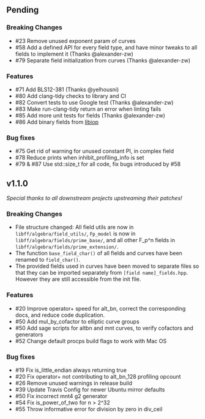 ## Pending

### Breaking Changes
- #23 Remove unused exponent param of curves
- #58 Add a defined API for every field type, and have minor tweaks to all fields to implement it (Thanks @alexander-zw)
- #79 Separate field initialization from curves (Thanks @alexander-zw)
### Features
- #71 Add BLS12-381 (Thanks @yelhousni)
- #80 Add clang-tidy checks to library and CI
- #82 Convert tests to use Google test (Thanks @alexander-zw)
- #83 Make run-clang-tidy return an error when linting fails
- #85 Add more unit tests for fields (Thanks @alexander-zw)
- #86 Add binary fields from [libiop](https://github.com/scipr-lab/libiop)

### Bug fixes
- #75 Get rid of warning for unused constant PI, in complex field
- #78 Reduce prints when inhibit_profiling_info is set
- #79 & #87 Use std::size_t for all code, fix bugs introduced by #58

## v1.1.0

_Special thanks to all downstream projects upstreaming their patches!_

### Breaking Changes
- File structure changed: All field utils are now in `libff/algebra/field_utils/`, `Fp_model` is
  now in `libff/algebra/fields/prime_base/`, and all other F_p^n fields in
  `libff/algebra/fields/prime_extension/`.
- The function `base_field_char()` of all fields and curves have been renamed to `field_char()`.
- The provided fields used in curves have been moved to separate files so that they can be imported
  separately from `[field name]_fields.hpp`. However they are still accessible from the init file.

### Features
- #20 Improve operator+ speed for alt_bn, correct the corresponding docs, and reduce code duplication.
- #50 Add mul_by_cofactor to elliptic curve groups
- #50 Add sage scripts for altbn and mnt curves, to verify cofactors and generators
- #52 Change default procps build flags to work with Mac OS

### Bug fixes
- #19 Fix is_little_endian always returning true
- #20 Fix operator+ not contributing to alt_bn_128 profiling opcount 
- #26 Remove unused warnings in release build
- #39 Update Travis Config for newer Ubuntu mirror defaults
- #50 Fix incorrect mnt4 g2 generator
- #54 Fix is_power_of_two for n > 2^32
- #55 Throw informative error for division by zero in div_ceil
